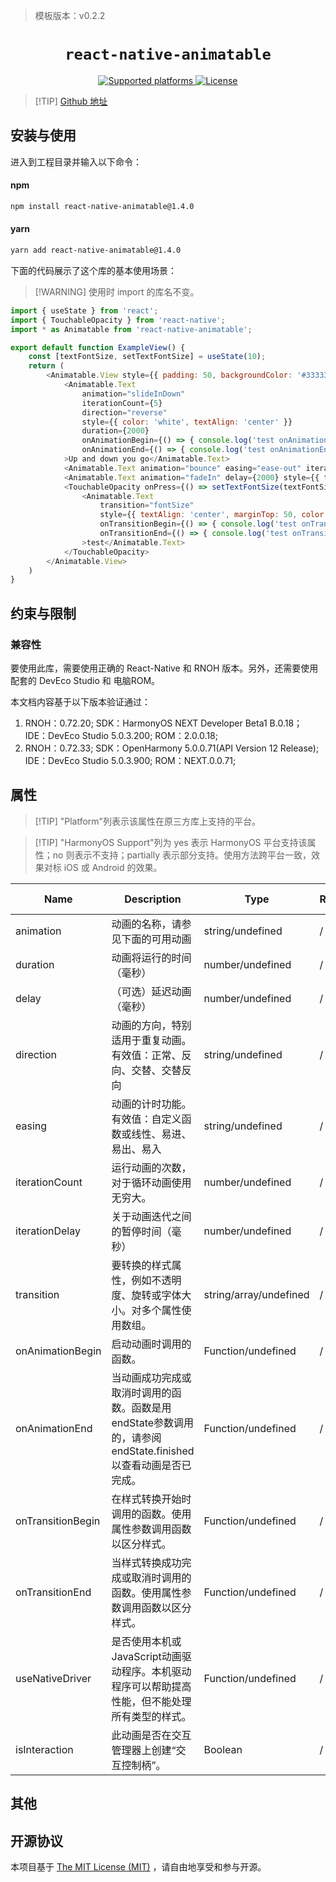 > 模板版本：v0.2.2

<p align="center">
  <h1 align="center"> <code>react-native-animatable</code> </h1>
</p>
<p align="center">
    <a href="https://github.com/oblador/react-native-animatable">
        <img src="https://img.shields.io/badge/platforms-android%20|%20ios%20|%20harmony%20-lightgrey.svg" alt="Supported platforms" />
    </a>
    <a href="https://github.com/oblador/react-native-animatable/blob/master/LICENSE">
        <img src="https://img.shields.io/badge/license-MIT-green.svg" alt="License" />
    </a>
</p>

> [!TIP] [Github 地址](https://github.com/oblador/react-native-animatable)


## 安装与使用


进入到工程目录并输入以下命令：

<!-- tabs:start -->

#### **npm**

```bash
npm install react-native-animatable@1.4.0
```

#### **yarn**

```bash
yarn add react-native-animatable@1.4.0
```

<!-- tabs:end -->

下面的代码展示了这个库的基本使用场景：

>[!WARNING] 使用时 import 的库名不变。

```js
import { useState } from 'react';
import { TouchableOpacity } from 'react-native';
import * as Animatable from 'react-native-animatable';

export default function ExampleView() {
    const [textFontSize, setTextFontSize] = useState(10);
    return (
        <Animatable.View style={{ padding: 50, backgroundColor: '#333333' }}>
            <Animatable.Text
                animation="slideInDown"
                iterationCount={5}
                direction="reverse"
                style={{ color: 'white', textAlign: 'center' }}
                duration={2000}
                onAnimationBegin={() => { console.log('test onAnimationBegin') }}
                onAnimationEnd={() => { console.log('test onAnimationEnd') }}
            >Up and down you go</Animatable.Text>
            <Animatable.Text animation="bounce" easing="ease-out" iterationCount="infinite" iterationDelay={1500} style={{ textAlign: 'center' }} useNativeDriver={true} isInteraction={true}>❤️</Animatable.Text>
            <Animatable.Text animation="fadeIn" delay={2000} style={{ textAlign: 'center', marginTop: 50, color: 'white' }}>(*^▽^*)</Animatable.Text>
            <TouchableOpacity onPress={() => setTextFontSize(textFontSize + 5)}>
                <Animatable.Text
                    transition="fontSize"
                    style={{ textAlign: 'center', marginTop: 50, color: 'white', fontSize: textFontSize || 10 }}
                    onTransitionBegin={() => { console.log('test onTransitionBegin') }}
                    onTransitionEnd={() => { console.log('test onTransitionEnd') }}
                >test</Animatable.Text>
            </TouchableOpacity>
        </Animatable.View>
    )
}   
```



## 约束与限制

### 兼容性
要使用此库，需要使用正确的 React-Native 和 RNOH 版本。另外，还需要使用配套的 DevEco Studio 和 电脑ROM。

本文档内容基于以下版本验证通过：

1. RNOH：0.72.20; SDK：HarmonyOS NEXT Developer Beta1 B.0.18； IDE：DevEco Studio 5.0.3.200; ROM：2.0.0.18;
2. RNOH：0.72.33; SDK：OpenHarmony 5.0.0.71(API Version 12 Release); IDE：DevEco Studio 5.0.3.900; ROM：NEXT.0.0.71;


## 属性

> [!TIP] "Platform"列表示该属性在原三方库上支持的平台。

> [!TIP] "HarmonyOS Support"列为 yes 表示 HarmonyOS 平台支持该属性；no 则表示不支持；partially 表示部分支持。使用方法跨平台一致，效果对标 iOS 或 Android 的效果。

Name | Description | Type | Required | Platform | HarmonyOS   Support
-- | -- | -- | -- | -- | --
animation | 动画的名称，请参见下面的可用动画 | string/undefined | / | all | yes
duration | 动画将运行的时间（毫秒） | number/undefined | / | all | yes
delay | （可选）延迟动画（毫秒） | number/undefined | / | all | yes
direction | 动画的方向，特别适用于重复动画。有效值：正常、反向、交替、交替反向 | string/undefined | / | all | yes
easing | 动画的计时功能。有效值：自定义函数或线性、易进、易出、易入 | string/undefined | / | all | yes
iterationCount | 运行动画的次数，对于循环动画使用无穷大。 | number/undefined | / | all | yes
iterationDelay | 关于动画迭代之间的暂停时间（毫秒） | number/undefined | / | all | yes
transition | 要转换的样式属性，例如不透明度、旋转或字体大小。对多个属性使用数组。 | string/array/undefined | / | all | yes
onAnimationBegin | 启动动画时调用的函数。 | Function/undefined | / | all | yes
onAnimationEnd | 当动画成功完成或取消时调用的函数。函数是用endState参数调用的，请参阅endState.finished以查看动画是否已完成。 | Function/undefined | / | all | yes
onTransitionBegin | 在样式转换开始时调用的函数。使用属性参数调用函数以区分样式。 | Function/undefined | / | all | yes
onTransitionEnd | 当样式转换成功完成或取消时调用的函数。使用属性参数调用函数以区分样式。 | Function/undefined | / | all | yes
useNativeDriver | 是否使用本机或JavaScript动画驱动程序。本机驱动程序可以帮助提高性能，但不能处理所有类型的样式。 | Function/undefined | / | all | yes
isInteraction | 此动画是否在交互管理器上创建“交互控制柄”。 | Boolean | / | all | yes




## 其他

## 开源协议

本项目基于 [The MIT License (MIT)](https://github.com/oblador/react-native-animatable/blob/master/LICENSE) ，请自由地享受和参与开源。
